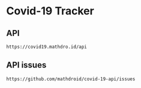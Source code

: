 # Covid-19 Tracker

## API

`https://covid19.mathdro.id/api`

## API issues

`https://github.com/mathdroid/covid-19-api/issues`
